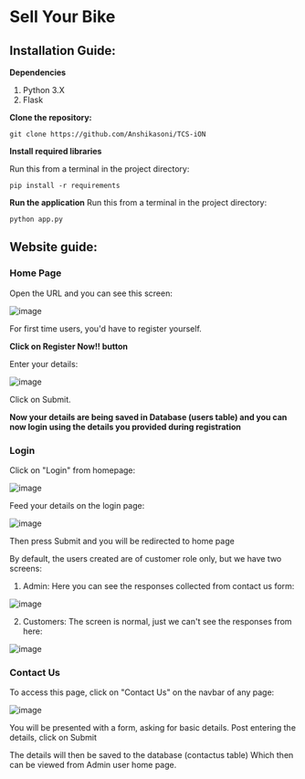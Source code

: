 # Sell Your Bike
## Installation Guide:
**Dependencies**
1. Python 3.X
2. Flask

**Clone the repository:**

`git clone https://github.com/Anshikasoni/TCS-iON`

**Install required libraries**

Run this from a terminal in the project directory: 

` pip install -r requirements `

**Run the application**
Run this from a terminal in the project directory:

` python app.py `

## Website guide:

### Home Page

Open the URL and you can see this screen: 

![image](https://user-images.githubusercontent.com/44340358/185262013-0e854ff1-2e21-4a9c-863c-66e8644159de.png)

For first time users, you'd have to register yourself.

**Click on Register Now!! button**

Enter your details:

![image](https://user-images.githubusercontent.com/44340358/185262178-cac3a683-7afc-4616-ae4a-5e6a727ee1e5.png)

Click on Submit.

**Now your details are being saved in Database (users table) and you can now login using the details you provided during registration**

### Login
Click on "Login" from homepage:

![image](https://user-images.githubusercontent.com/44340358/185262482-bfe81253-e7c0-4549-b9e4-0ef25cc610c1.png)

Feed your details on the login page:

![image](https://user-images.githubusercontent.com/44340358/185262561-39b755fd-9b43-43f4-a126-9d6952b9530e.png)

Then press Submit and you will be redirected to home page

By default, the users created are of customer role only, but we have two screens:
1. Admin: Here you can see the responses collected from contact us form:

  ![image](https://user-images.githubusercontent.com/44340358/185262692-ab8cf2fd-4bba-48ae-a7cc-e27889472417.png)

2. Customers: The screen is normal, just we can't see the responses from here:

  ![image](https://user-images.githubusercontent.com/44340358/185262855-9a7f0d3f-f61d-45b5-bf6b-038d7e76c795.png)

### Contact Us
To access this page, click on "Contact Us" on the navbar of any page:

![image](https://user-images.githubusercontent.com/44340358/185262980-8f3f460d-a7b8-45f1-8de8-5821593c7315.png)

You will be presented with a form, asking for basic details.
Post entering the details, click on Submit

The details will then be saved to the database (contactus table)
Which then can be viewed from Admin user home page.
